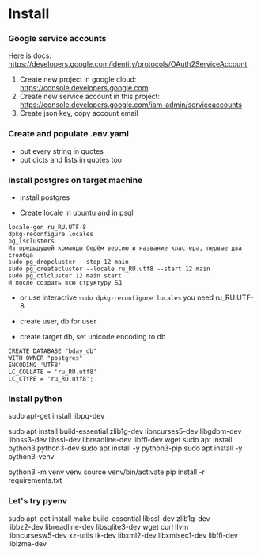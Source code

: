 Install
========

### Google service accounts

Here is docs: https://developers.google.com/identity/protocols/OAuth2ServiceAccount

1. Create new project in google cloud: https://console.developers.google.com
1. Create new service account in this project: https://console.developers.google.com/iam-admin/serviceaccounts
3. Create json key, copy account email

### Create and populate .env.yaml

- put every string in quotes
- put dicts and lists in quotes too

### Install postgres on target machine

- install postgres

- Create locale in ubuntu and in psql
``` 
locale-gen ru_RU.UTF-8
dpkg-reconfigure locales
pg_lsclusters
Из предыдущей команды берём версию и название кластера, первые два столбца
sudo pg_dropcluster --stop 12 main
sudo pg_createcluster --locale ru_RU.utf8 --start 12 main
sudo pg_ctlcluster 12 main start
И после создать всю структуру БД
```

- or use interactive `sudo dpkg-reconfigure locales`
  you need ru_RU.UTF-8


- create user, db for user
- create target db, set unicode encoding to db

```
CREATE DATABASE "bday_db"
WITH OWNER "postgres"
ENCODING 'UTF8'
LC_COLLATE = 'ru_RU.utf8'
LC_CTYPE = 'ru_RU.utf8';
```

### Install python

sudo apt-get install libpq-dev


sudo apt install build-essential zlib1g-dev libncurses5-dev libgdbm-dev libnss3-dev libssl-dev libreadline-dev libffi-dev wget
sudo apt install python3 python3-dev
sudo apt install -y python3-pip
sudo apt install -y python3-venv

python3 -m venv venv
source venv/bin/activate
pip install -r requirements.txt

### Let's try pyenv


sudo apt-get install make build-essential libssl-dev zlib1g-dev \
libbz2-dev libreadline-dev libsqlite3-dev wget curl llvm \
libncursesw5-dev xz-utils tk-dev libxml2-dev libxmlsec1-dev libffi-dev liblzma-dev


